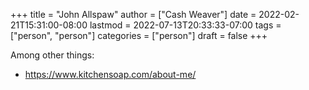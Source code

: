 +++
title = "John Allspaw"
author = ["Cash Weaver"]
date = 2022-02-21T15:31:00-08:00
lastmod = 2022-07-13T20:33:33-07:00
tags = ["person", "person"]
categories = ["person"]
draft = false
+++

Among other things:

-   <https://www.kitchensoap.com/about-me/>
